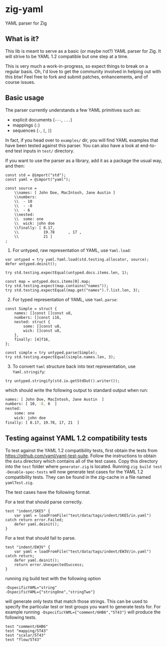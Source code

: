 # zig-yaml

YAML parser for Zig

## What is it?

This lib is meant to serve as a basic (or maybe not?) YAML parser for Zig. It will strive to be YAML 1.2 compatible
but one step at a time.

This is very much a work-in-progress, so expect things to break on a regular basis. Oh, I'd love to get the
community involved in helping out with this btw! Feel free to fork and submit patches, enhancements, and of course
issues.

## Basic usage

The parser currently understands a few YAML primitives such as:
* explicit documents (`---`, `...`)
* mappings (`:`)
* sequences (`-`, `[`, `]`)

In fact, if you head over to `examples/` dir, you will find YAML examples that have been tested against this
parser. You can also have a look at end-to-end test inputs in `test/` directory.

If you want to use the parser as a library, add it as a package the usual way, and then:

```zig
const std = @import("std");
const yaml = @import("yaml");

const source =
    \\names: [ John Doe, MacIntosh, Jane Austin ]
    \\numbers:
    \\  - 10
    \\  - -8
    \\  - 6
    \\nested:
    \\  some: one
    \\  wick: john doe
    \\finally: [ 8.17,
    \\           19.78      , 17 ,
    \\           21 ]
;
```

1. For untyped, raw representation of YAML, use `Yaml.load`:

```zig
var untyped = try yaml.Yaml.load(std.testing.allocator, source);
defer untyped.deinit();

try std.testing.expectEqual(untyped.docs.items.len, 1);

const map = untyped.docs.items[0].map;
try std.testing.expect(map.contains("names"));
try std.testing.expectEqual(map.get("names").?.list.len, 3);
```

2. For typed representation of YAML, use `Yaml.parse`:

```zig
const Simple = struct {
    names: []const []const u8,
    numbers: []const i16,
    nested: struct {
        some: []const u8,
        wick: []const u8,
    },
    finally: [4]f16,
};

const simple = try untyped.parse(Simple);
try std.testing.expectEqual(simple.names.len, 3);
```

3. To convert `Yaml` structure back into text representation, use `Yaml.stringify`:

```zig
try untyped.stringify(std.io.getStdOut().writer());
```

which should write the following output to standard output when run:

```sh
names: [ John Doe, MacIntosh, Jane Austin  ]
numbers: [ 10, -8, 6  ]
nested:
    some: one
    wick: john doe
finally: [ 8.17, 19.78, 17, 21  ]
```

## Testing against YAML 1.2 compatibility tests

To test against the YAML 1.2 compatibility tests, first obtain the tests from https://github.com/yaml/yaml-test-suite.
Follow the instructions to obtain the `data` directory which contains all of the test cases. 
Copy this directory into the `test` folder where `generator.zig` is located.
Running `zig build test -Denable-spec-tests` will now generate test cases for the YAML 1.2 compatibility tests. They can be found in the zig-cache in a file named `yamlTest.zig`.

The test cases have the following format.

For a test that should parse correctly.

```
test "indent/SKE5" {
    var yaml = loadFromFile("test/data/tags/indent/SKE5/in.yaml") catch return error.Failed;
    defer yaml.deinit();
}
```

For a test that should fail to parse.

```
test "indent/EW3V" {
    var yaml = loadFromFile("test/data/tags/indent/EW3V/in.yaml") catch return;
    defer yaml.deinit();
    return error.UnexpectedSuccess;
}
```

running zig build test with the following option   

```
-DspecificYAML="string"
-DspecificYAML={"stringOne","stringTwo"}
```

will generate only tests that match those strings. This can be used to specify the particular test or test groups you want to generate tests for. For example running 
`-DspecificYAML={"comment/6HB6","5T43"}` will produce the following tests.   

```
test "comment/6HB6"
test "mapping/5T43"
test "scalar/5T43" 
test "flow/5T43" 
``` 
